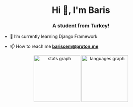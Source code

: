 <h1 align="center">Hi 👋, I'm Baris</h1>
<h3 align="center">A student from Turkey!</h3>


- 🔭 I’m currently learning Django Framework

- 📫 How to reach me **bariscem@proton.me**

<div align="center">
  <img src="https://github-readme-stats.vercel.app/api?username=0Baris&hide_title=false&hide_rank=false&show_icons=true&include_all_commits=true&count_private=true&disable_animations=false&theme=dracula&locale=en&hide_border=false&order=1" height="150" alt="stats graph"  />
  <img src="https://github-readme-stats.vercel.app/api/top-langs?username=0Baris&locale=en&hide_title=false&layout=compact&card_width=320&langs_count=5&theme=dracula&hide_border=false&order=2" height="150" alt="languages graph"  />
</div>

###
